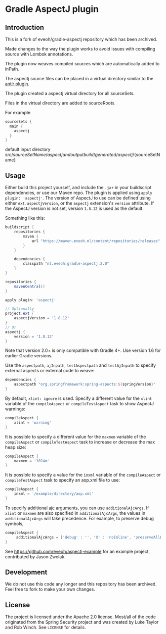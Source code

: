 Gradle AspectJ plugin
=====================

Introduction
------------

This is a fork of eveoh/gradle-aspectj repository which has been archived.

Made changes to the way the plugin works to avoid issues with compiling source with Lombok annotations.

The plugin now weaves compiled sources which are automatically added to inPath.

The aspectj source files can be placed in a virtual directory similar to the [antlr plugin](https://github.com/gradle/gradle/blob/70f132db842718e97b397fda49808f69d268cacb/subprojects/antlr/src/main/java/org/gradle/api/plugins/antlr/AntlrPlugin.java).

The plugin created a aspectj virtual directory for all sourceSets.

Files in the virtual directory are added to sourceRoots.

For example:

```groovy
sourceSets {
  main {
    aspectj
  }
}
```

default input directory src/${sourceSetName}/aspectj and output build/generated/aspectj/${sourceSetName} 

Usage
-----

Either build this project yourself, and include the `.jar` in your buildscript dependencies,
or use our Maven repo. The plugin is applied using `apply plugin: 'aspectj'`. 
The version of AspectJ to use can be defined using either `ext.aspectjVersion`, 
or the `aspectj` extension's `version` attribute. 
If the AspectJ version is not set, version `1.8.12` is used as the default.

Something like this:

```groovy
buildscript {
    repositories {
        maven {
            url "https://maven.eveoh.nl/content/repositories/releases"
        }
    }

    dependencies {
        classpath "nl.eveoh:gradle-aspectj:2.0"
    }
}

repositories {
    mavenCentral()
}

apply plugin: 'aspectj'

// Optionally
project.ext {
    aspectjVersion = '1.8.12'
}
// Or
aspectj {
    version = '1.8.12'
}
```

Note that version 2.0+ is only compatible with Gradle 4+. Use version 1.6 for earlier Gradle versions.

Use the `aspectpath`, `ajInpath`, `testAspectpath` and `testAjInpath` to specify external aspects or external code to weave:

```groovy
dependencies {
    aspectpath "org.springframework:spring-aspects:${springVersion}"
}
```

By default, `xlint: ignore` is used. Specify a different value for the `xlint` variable of the `compileAspect` or
`compileTestAspect` task to show AspectJ warnings:

```groovy
compileAspect {
    xlint = 'warning'
}
```

It is possible to specify a different value for the `maxmem` variable of the `compileAspect` or
`compileTestAspect` task to increase or decrease the max heap size:

```groovy
compileAspect {
    maxmem = '1024m'
}
```

It is possible to specify a value for the `inxml` variable of the `compileAspect` or
`compileTestAspect` task to specify an aop.xml file to use:

```groovy
compileAspect {
    inxml = '/example/directory/aop.xml'
}
```

To specify additional [ajc arguments](http://www.eclipse.org/aspectj/doc/released/devguide/antTasks-iajc.html#antTasks-iajc-options), you can use ```additionalAjcArgs```. If ```xlint``` or ```maxmem``` are also specified in ```additionalAjcArgs```, the values in ```additionalAjcArgs``` will take precedence. For example, to preserve debug symbols,

```groovy
compileAspect {
     additionalAjcArgs = ['debug' : '', 'X' : 'noInline', 'preserveAllLocals' : '']
}
```

See https://github.com/eveoh/aspectj-example for an example project, contributed by Jason Zwolak.

Development
-----------

We do not use this code any longer and this repository has been archived. Feel free to fork to make your own changes.

License
-------

The project is licensed under the Apache 2.0 license. Most/all of the code
originated from the Spring Security project and was created by Luke Taylor and
Rob Winch. See `LICENSE` for details.
